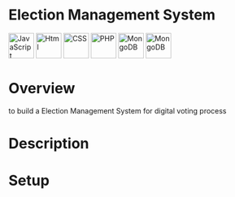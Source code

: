 # Election Management System 



<div align="left">

<img src="https://cdn.jsdelivr.net/gh/devicons/devicon@latest/icons/javascript/javascript-original.svg" height="50px" alt="JavaScript"  />

<img src="https://cdn.jsdelivr.net/gh/devicons/devicon@latest/icons/html5/html5-original.svg" height="50px" alt="Html"  />

<img src="https://cdn.jsdelivr.net/gh/devicons/devicon@latest/icons/css3/css3-original.svg" height="50px" alt="CSS" />

<img src="https://cdn.jsdelivr.net/gh/devicons/devicon@latest/icons/php/php-original.svg" height="50px" alt="PHP"/>

<img src="https://cdn.jsdelivr.net/gh/devicons/devicon@latest/icons/mongodb/mongodb-original-wordmark.svg" height="50px" alt="MongoDB" />
          
<img src="https://cdn.jsdelivr.net/gh/devicons/devicon@latest/icons/mysql/mysql-original-wordmark.svg" height="50px" alt="MongoDB" />
          



</div>
    


# Overview
to build a Election Management System for digital voting process 

# Description 

# Setup
